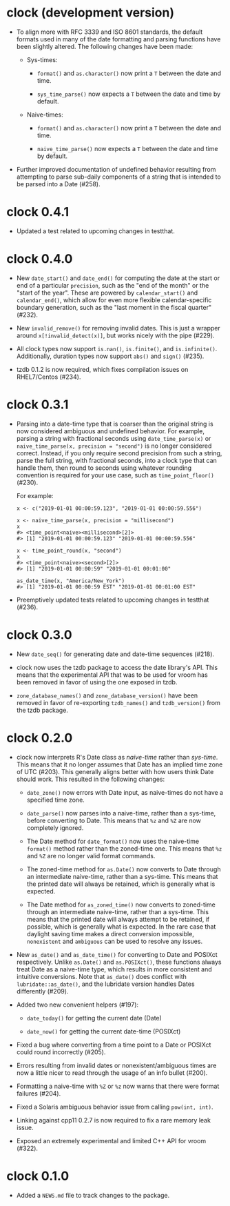 # clock (development version)

* To align more with RFC 3339 and ISO 8601 standards, the default formats used
  in many of the date formatting and parsing functions have been slightly
  altered. The following changes have been made:
  
  * Sys-times:
  
    * `format()` and `as.character()` now print a `T` between the date and time.
    
    * `sys_time_parse()` now expects a `T` between the date and time by default.
    
  * Naive-times:
  
    * `format()` and `as.character()` now print a `T` between the date and time.
    
    * `naive_time_parse()` now expects a `T` between the date and time by
      default.

* Further improved documentation of undefined behavior resulting from attempting
  to parse sub-daily components of a string that is intended to be parsed into
  a Date (#258).

# clock 0.4.1

* Updated a test related to upcoming changes in testthat.

# clock 0.4.0

* New `date_start()` and `date_end()` for computing the date at the start or
  end of a particular `precision`, such as the "end of the month" or
  the "start of the year". These are powered by `calendar_start()` and
  `calendar_end()`, which allow for even more flexible calendar-specific
  boundary generation, such as the "last moment in the fiscal quarter" (#232).

* New `invalid_remove()` for removing invalid dates. This is just a wrapper
  around `x[!invalid_detect(x)]`, but works nicely with the pipe (#229).
  
* All clock types now support `is.nan()`, `is.finite()`, and `is.infinite()`.
  Additionally, duration types now support `abs()` and `sign()` (#235).

* tzdb 0.1.2 is now required, which fixes compilation issues on RHEL7/Centos
  (#234).

# clock 0.3.1

* Parsing into a date-time type that is coarser than the original string is now
  considered ambiguous and undefined behavior. For example, parsing a string
  with fractional seconds using `date_time_parse(x)` or
  `naive_time_parse(x, precision = "second")` is no longer considered correct.
  Instead, if you only require second precision from such a string, parse the
  full string, with fractional seconds, into a clock type that can handle them,
  then round to seconds using whatever rounding convention is required for your
  use case, such as `time_point_floor()` (#230).
  
  For example:
  
  ```
  x <- c("2019-01-01 00:00:59.123", "2019-01-01 00:00:59.556")
  
  x <- naive_time_parse(x, precision = "millisecond")
  x
  #> <time_point<naive><millisecond>[2]>
  #> [1] "2019-01-01 00:00:59.123" "2019-01-01 00:00:59.556"
  
  x <- time_point_round(x, "second")
  x
  #> <time_point<naive><second>[2]>
  #> [1] "2019-01-01 00:00:59" "2019-01-01 00:01:00"
  
  as_date_time(x, "America/New_York")
  #> [1] "2019-01-01 00:00:59 EST" "2019-01-01 00:01:00 EST"
  ```
  
* Preemptively updated tests related to upcoming changes in testthat (#236).

# clock 0.3.0

* New `date_seq()` for generating date and date-time sequences (#218).

* clock now uses the tzdb package to access the date library's API. This
  means that the experimental API that was to be used for vroom has been
  removed in favor of using the one exposed in tzdb.
  
* `zone_database_names()` and `zone_database_version()` have been removed in
  favor of re-exporting `tzdb_names()` and `tzdb_version()` from the tzdb
  package.

# clock 0.2.0

* clock now interprets R's Date class as _naive-time_ rather than _sys-time_.
  This means that it no longer assumes that Date has an implied time zone of
  UTC (#203). This generally aligns better with how users think Date should
  work. This resulted in the following changes:
  
  * `date_zone()` now errors with Date input, as naive-times do not have a
    specified time zone.
    
  * `date_parse()` now parses into a naive-time, rather than a sys-time, before
    converting to Date. This means that `%z` and `%Z` are now completely
    ignored.
    
  * The Date method for `date_format()` now uses the naive-time `format()`
    method rather than the zoned-time one. This means that `%z` and `%Z` are
    no longer valid format commands.
    
  * The zoned-time method for `as.Date()` now converts to Date through an
    intermediate naive-time, rather than a sys-time. This means that the
    printed date will always be retained, which is generally what is expected.
    
  * The Date method for `as_zoned_time()` now converts to zoned-time through
    an intermediate naive-time, rather than a sys-time. This means that the
    printed date will always attempt to be retained, if possible, which is
    generally what is expected. In the rare case that daylight saving time makes
    a direct conversion impossible, `nonexistent` and `ambiguous` can be used
    to resolve any issues.

* New `as_date()` and `as_date_time()` for converting to Date and POSIXct
  respectively. Unlike `as.Date()` and `as.POSIXct()`, these functions always
  treat Date as a naive-time type, which results in more consistent and
  intuitive conversions. Note that `as_date()` does conflict with
  `lubridate::as_date()`, and the lubridate version handles Dates differently
  (#209).

* Added two new convenient helpers (#197):

  * `date_today()` for getting the current date (Date)
  
  * `date_now()` for getting the current date-time (POSIXct)

* Fixed a bug where converting from a time point to a Date or POSIXct could
  round incorrectly (#205).

* Errors resulting from invalid dates or nonexistent/ambiguous times are now
  a little nicer to read through the usage of an info bullet (#200).
  
* Formatting a naive-time with `%Z` or `%z` now warns that there were
  format failures (#204).

* Fixed a Solaris ambiguous behavior issue from calling `pow(int, int)`.

* Linking against cpp11 0.2.7 is now required to fix a rare memory leak issue.

* Exposed an extremely experimental and limited C++ API for vroom (#322).

# clock 0.1.0

* Added a `NEWS.md` file to track changes to the package.
